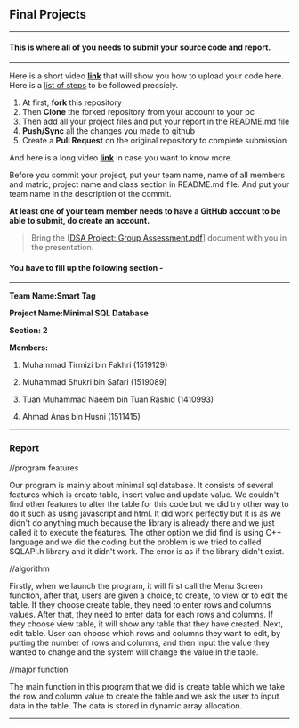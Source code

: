 ## Final Projects
----
#### This is where all of you needs to submit your source code and report.
----

Here is a short video **[link](https://www.youtube.com/watch?v=XdhuWDdu-rk)** that will show you how to upload your code here. Here is a [list of steps](https://education.github.com/guide/forks#3-completing-assignments) to be followed precsiely.

>
  1. At first, **fork** this repository
  2. Then **Clone** the forked repository from your account to your pc
  3. Then add all your project files and put your report in the README.md file
  4. **Push/Sync** all the changes you made to github
  5. Create a **Pull Request** on the original repository to complete submission

And here is a long video **[link](https://www.youtube.com/watch?v=73I5dRucCds)** in case you want to know more.

Before you commit your project, put your team name, name of all members and matric, project name and class section in README.md file. And put your team name in the description of the commit.

**At least one of your team member needs to have a GitHub account to be able to submit, do create an account.**

> Bring the [[DSA Project: Group Assessment.pdf](https://github.com/iium-dsa-tutorial/final-projects/blob/master/DSA%20Project-Group%20Assessment.pdf )] document with you in the presentation.

#### You have to fill up the following section - 
----

**Team Name:Smart Tag**

**Project Name:Minimal SQL Database**

**Section: 2**

**Members:**

  1. Muhammad Tirmizi bin Fakhri (1519129)
  
  2. Muhammad Shukri bin Safari (1519089)
  
  3. Tuan Muhammad Naeem bin Tuan Rashid  (1410993)
  
  4. Ahmad Anas bin Husni (1511415)
  
----

### Report

//program features

Our program is mainly about minimal sql database. It consists of several features which is create table, insert value and update value.
We couldn't find other features to alter the table for this code but we did try other way to do it such as using javascript and html.
It did work perfectly but it is as we didn't do anything much because the library is already there and we just called it to execute the features. The other option we did find is using C++ language and we did the coding but the problem is we tried to called SQLAPI.h library and it didn't work. The error is as if the library didn't exist.


//algorithm

Firstly, when we launch the program, it will first call the Menu Screen function, after that, users are given a choice, to create, to view or to edit the table. If they choose create table, they need to enter rows and columns values. After that, they need to enter data for each rows and columns. If they choose view table, it will show any table that they have created. Next, edit table. User can choose which rows and columns they want to edit, by putting the number of rows and columns, and then input the value they wanted to change and the system will change the value in the table.


//major function

The main function in this program that we did is create table which we take the row and column value to create the table and we ask the user to input data in the table. The data is stored in dynamic array allocation.

----
